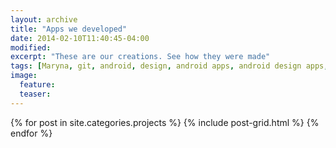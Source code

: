 ```yaml
---
layout: archive
title: "Apps we developed"
date: 2014-02-10T11:40:45-04:00
modified:
excerpt: "These are our creations. See how they were made"
tags: [Maryna, git, android, design, android apps, android design apps, design nice apps, best android apps, mobile apps, mobile applications, android developer, Vitaliy, tester, quality assurance, itmaryna, puppy game, cro, cro crosswords, android barcelona, spain apps, spain android, android best developers, free apps]
image:
  feature:
  teaser:
---
```


<div class="tiles">
{% for post in site.categories.projects %}
  {% include post-grid.html %}
{% endfor %}
</div><!-- /.tiles -->